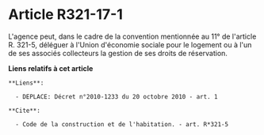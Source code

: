 # Article R321-17-1

L'agence peut, dans le cadre de la convention mentionnée au 11° de l'article R. 321-5, déléguer à l'Union d'économie sociale
pour le logement ou à l'un de ses associés collecteurs la gestion de ses droits de réservation.

**Liens relatifs à cet article**

	**Liens**:

	  - DEPLACE: Décret n°2010-1233 du 20 octobre 2010 - art. 1

	**Cite**:

	  - Code de la construction et de l'habitation. - art. R*321-5
